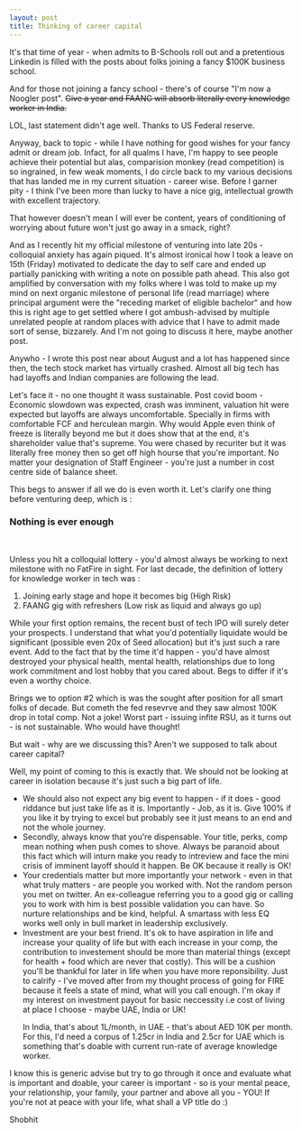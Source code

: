 ```yaml
---
layout: post
title: Thinking of career capital
---
```

It's that time of year - when admits to B-Schools roll out and a pretentious Linkedin is filled with the posts about folks joining a fancy $100K business school.

And for those not joining a fancy school - there's of course "I'm now a Noogler post". <s> Give a year and FAANG will absorb literally every knowledge worker in India. </s>

LOL, last statement didn't age well. Thanks to US Federal reserve.

Anyway, back to topic - while I have nothing for good wishes for your fancy admit or dream job. Infact, for all qualms I have, I'm happy to see people achieve their potential but alas, comparision monkey (read competition) is so ingrained, in few weak moments, I do circle back to my various decisions that has landed me in my current situation - career wise. Before I garner pity - I think I've been more than lucky to have a nice gig, intellectual growth with excellent trajectory.

That however doesn't mean I will ever be content, years of conditioning of worrying about future won't just go away in a smack, right?

And as I recently hit my official milestone of venturing into late 20s - colloquial anxiety has again piqued. It's almost ironical how I took a leave on 15th (Friday) motivated to dedicate the day to self care and ended up partially panicking with writing a note on possible path ahead. This also got amplified by conversation with my folks where I was told to make up my mind on next organic milestone of personal life (read marriage) where principal argument were the "receding market of eligible bachelor" and how this is right age to get settled where I got ambush-advised by multiple unrelated people at random places with advice that I have to admit made sort of sense, bizzarely. And I'm not going to discuss it here, maybe another post.

Anywho - I wrote this post near about August and a lot has happened since then, the tech stock market has virtually crashed. Almost all big tech has had layoffs and Indian companies are following the lead.

Let's face it - no one thought it wass sustainable. Post covid boom - Economic slowdown was expected, crash was imminent, valuation hit were expected but layoffs are always uncomfortable. Specially  in firms with comfortable FCF and herculean margin. Why would Apple even think of freeze is literally beyond me but it does show that at the end, it's shareholder value that's supreme. You were chased by recuriter but it was literally free money then so get off high hourse that you're important. No matter your designation of Staff Engineer - you're just a number in cost centre side of balance sheet.

This begs to answer if all we do is even worth it. Let's clarify one thing before venturing deep, which is :
<h3> Nothing is ever enough </h3> <br>

Unless you hit a colloquial lottery - you'd almost always be working to next milestone with no FatFire in sight.
For last decade, the definition of lottery for knowledge worker in tech was :
<ol>
  <li> Joining early stage and hope it becomes big  (High Risk) </li>
  <li> FAANG gig with refreshers (Low risk as liquid and always go up) </li>
</ol>

While your first option remains, the recent bust of tech IPO will surely deter your prospects. I understand that what you'd potentially liquidate would be significant (possible even 20x of Seed allocation) but it's just such a rare event. Add to the fact that by the time it'd happen - you'd have almost destroyed your physical health, mental health, relationships due to long work commitment and lost hobby that you cared about. Begs to differ if it's even a worthy choice.

Brings we to option #2 which is was the sought after position for all smart folks of decade. But cometh the fed resevrve and they saw almost 100K drop in total comp. Not a joke!
Worst part - issuing infite RSU, as it turns out - is not sustainable. Who would have thought!

But wait - why are we discussing this? Aren't we supposed to talk about career capital?

Well, my point of coming to this is exactly that. We should not be looking at career in isolation because it's just such a big part of life.
<ul>
<li> We should also not expect any big event to happen - if it does - good riddance but just take life as it is. Importantly - Job, as it is. Give 100% if you like it by trying to excel but probably see it just means to an end and not the whole journey. </li>

<li>Secondly, always know that you're dispensable. Your title, perks, comp mean nothing when push comes to shove. Always be paranoid about this fact which will inturn make you ready to intreview and face the mini crisis of imminent layoff should it happen. Be OK because it really is OK! </li>

<li>Your credentials matter but more importantly your network - even in that what truly matters - are people you worked with. Not the random person you met on twitter. An ex-colleague referring you to a good gig or calling you to work with him is best possible validation you can have. So nurture relationships and be kind, helpful.
A smartass with less EQ works well only  in bull market in leadership exclusively. </li>

<li>Investment are your best friend. It's ok to have aspiration in life and increase your quality of life but with each increase in your comp, the contribution to investement should be more than material things (except for health + food which are never that costly). This will be a cushion you'll be thankful for later in life when you have more reponsibility. Just to calrify - I've moved after from my thought process of going for FIRE because it feels a state of mind, what will you call enough. I'm okay if my interest on investment payout for basic neccessity i.e cost of living at place I choose - maybe UAE, India or UK!

In India, that's about 1L/month, in UAE - that's about AED 10K per month. For this, I'd need a corpus of 1.25cr in India and 2.5cr for UAE which is something that's doable with current run-rate of average knowledge worker.</li>
</ul>

I know this is generic advise but try to go through it once and evaluate what is important and doable, your career is important - so is your mental peace, your relationship, your family, your partner and above all you - YOU! If you're not at peace with your life, what shall a VP title do :)



Shobhit

